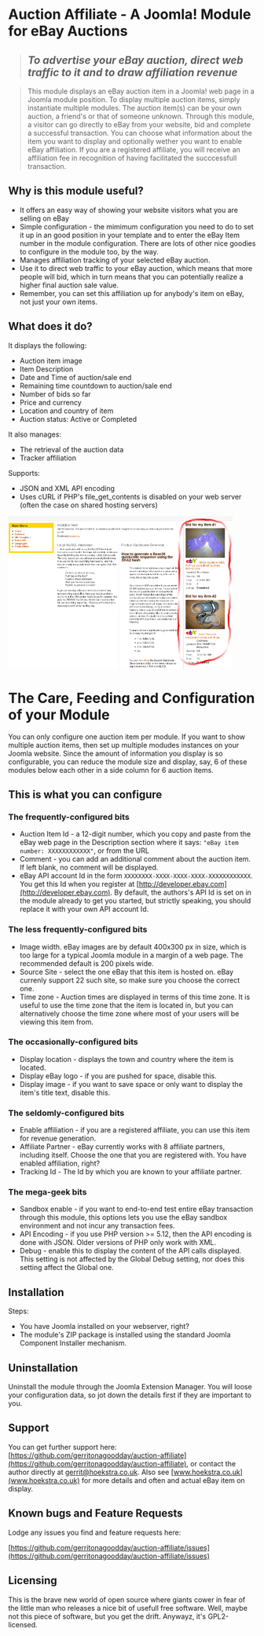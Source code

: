 # Auction Affiliate - A Joomla! Module for eBay Auctions

>## _To advertise your eBay auction, direct web traffic to it and to draw affiliation revenue_

> This module displays an eBay auction item in a Joomla! web page in a Joomla module position. To display multiple auction items, simply instantiate multiple modules. The auction item(s) can be your own auction, a friend's or that of someone unknown. Through this module, a visitor can go directly to eBay from your website, bid and complete a successful transaction. You can choose what information about the item you want to display and optionally wether you want to enable eBay affiliation. If you are a registered affiliate, you will receive an affiliation fee in recognition of having facilitated the succcessfull transaction.

## Why is this module useful?

* It offers an easy way of showing your website visitors what you are selling on eBay
* Simple configuration - the mimimum configuration you need to do to set it up in an good position in your template and to enter the eBay Item number in the module configuration. There are lots of other nice goodies to configure in the module too, by the way.
* Manages affiliation tracking of your selected eBay auction.
* Use it to direct web traffic to your eBay auction, which means that more people will bid, which in turn means that you can potentially realize a higher final auction sale value.
* Remember, you can set this affiliation up for anybody's item on eBay, not just your own items.

## What does it do?

It displays the following:

* Auction item image
* Item Description
* Date and Time of auction/sale end
* Remaining time countdown to auction/sale end
* Number of bids so far
* Price and currency
* Location and country of item
* Auction status: Active or Completed

It also manages:

* The retrieval of the auction data
* Tracker affiliation

Supports:

* JSON and XML API encoding
* Uses cURL if PHP's file_get_contents is disabled on your web server (often the case on shared hosting servers)

![This is ow it works](images/moduleinaction_withdetails.png)

# The Care, Feeding and Configuration of your Module

You can only configure one auction item per module. If you want to show 
multiple auction items, then set up multiple modudes instances on your Joomla
website. Since the amount of information you display is so configurable, you
can reduce the module size and display, say, 6 of these modules below each
other in a side column for 6 auction items.

## This is what you can configure

### The frequently-configured bits

* Auction Item Id - a 12-digit number, which you copy and paste from the eBay web page in the Description section where it says: ```"eBay item number: XXXXXXXXXXXX"```, or from the URL
* Comment - you can add an additional comment about the auction item. If left blank, no comment will be displayed.
* eBay API account Id in the form ```XXXXXXXX-XXXX-XXXX-XXXX-XXXXXXXXXXXX```. You get this Id when you register at [http://developer.ebay.com](http://developer.ebay.com). By default, the authors's API Id is set on in the module already to get you started, but strictly speaking, you should replace it with your own API account Id.

### The less frequently-configured bits

* Image width. eBay images are by default 400x300 px in size, which is too large for a typical Joomla module in a margin of a web page. The recommended default is 200 pixels wide.
* Source Site - select the one eBay that this item is hosted on. eBay currenly support 22 such site, so make sure you choose the correct one. 
* Time zone - Auction times are displayed in terms of this time zone. It is useful to use the time zone that the item is located in, but you can alternatively choose the time zone where most of your users will be viewing this item from.

### The occasionally-configured bits

* Display location - displays the town and country where the item is located.
* Display eBay logo - if you are pushed for space, disable this.
* Display image - if you want to save space or only want to display the item's title text, disable this.

### The seldomly-configured bits

* Enable affiliation - if you are a registered affiliate, you can use this item for revenue generation.
* Affiliate Partner - eBay currently works with 8 affiliate partners, including itself. Choose the one that you are registered with. You have enabled affiliation, right?
* Tracking Id - The Id by which you are known to your affiliate partner.

### The mega-geek bits

* Sandbox enable - if you want to end-to-end test entire eBay transaction through this module, this options lets you use the eBay sandbox environment and not incur any transaction fees.
* API Encoding - if you use PHP version >= 5.12, then the API encoding is done with JSON. Older versions of PHP only work with XML.
* Debug - enable this to display the content of the API calls displayed. This setting is not affected by the Global Debug setting, nor does this setting affect the Global one.

## Installation

Steps:

* You have Joomla installed on your webserver, right?
* The module's ZIP package is installed using the standard Joomla Component Installer mechanism.

## Uninstallation

Uninstall the module through the Joomla Extension Manager. You will loose your configuration data, so jot down the details first if they are important to you.

## Support

You can get further support here: [https://github.com/gerritonagoodday/auction-affiliate](https://github.com/gerritonagoodday/auction-affiliate), or contact the author directly at [gerrit@hoekstra.co.uk](mailto:gerrit@hoekstra.co.uk). Also see [www.hoekstra.co.uk](www.hoekstra.co.uk) for more details and often and actual eBay item on display.

## Known bugs and Feature Requests

Lodge any issues you find and feature requests here:

[https://github.com/gerritonagoodday/auction-affiliate/issues](https://github.com/gerritonagoodday/auction-affiliate/issues)

## Licensing

This is the brave new world of open source where giants cower in fear of the
little man who releases a nice bit of usefull free software. Well, maybe not
this piece of software, but you get the drift. Anywayz, it's GPL2-licensed.
